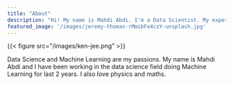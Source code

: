 ```yaml
---
title: "About"
description: "Hi! My name is Mahdi Abdi. I'm a Data Scientist. My expertise is in Machine Learning."
featured_image: '/images/jeremy-thomas-rMmibFe4czY-unsplash.jpg'
---
```

{{< figure src="/images/ken-jee.png"  >}}

Data Science and Machine Learning are my passions. My name is Mahdi Abdi and I have been working in the data science field doing Machine Learning for last 2 years. I also love physics and maths.
